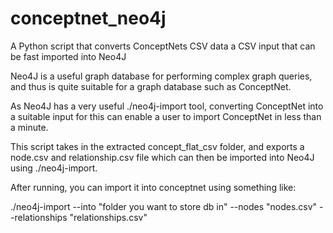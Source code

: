 # conceptnet_neo4j
A Python script that converts ConceptNets CSV data a CSV input that can be fast imported into Neo4J

Neo4J is a useful graph database for performing complex graph queries, and thus is quite suitable for
a graph database such as ConceptNet.

As Neo4J has a very useful ./neo4j-import tool, converting ConceptNet into a suitable input for this
can enable a user to import ConceptNet in less than a minute.

This script takes in the extracted concept_flat_csv folder, and exports a node.csv and relationship.csv 
 file which can then be imported into Neo4J using ./neo4j-import.
 
After running, you can import it into conceptnet using something like:

./neo4j-import --into "folder you want to store db in" --nodes "nodes.csv" --relationships "relationships.csv" 

